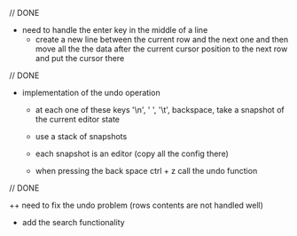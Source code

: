 // DONE
+ need to handle the enter key in the middle of a line 
    + create a new line between the current row and the next one and then move all the the data after the current cursor position to the next row and put the cursor there


// DONE
+ implementation of the undo operation
    + at each one of these keys '\n', ' ', '\t', backspace, take a snapshot of the current editor state 
    + use a stack of snapshots
    + each snapshot is an editor (copy all the config there)

    + when pressing the back space ctrl + z call the undo function


// DONE

++ need to fix the undo problem (rows contents are not handled well)    

+ add the search functionality